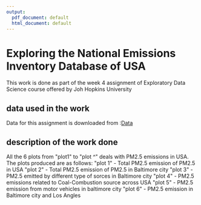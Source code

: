 ```yaml
---
output:
  pdf_document: default
  html_document: default
---
```

# Exploring the National Emissions Inventory Database of USA
This work is done as part of the week 4 assignment of Exploratory Data Science course offered by Joh Hopkins University

## data used in the work
Data for this assignment is downloaded from :[Data](https://d396qusza40orc.cloudfront.net/exdata%2Fdata%2FNEI_data.zip)

## description of the work done
All the 6 plots from "plot1" to "plot ^" deals with PM2.5 emissions in USA.
The plots produced are as follows:
"plot 1" - Total PM2.5 emission of PM2.5 in USA
"plot 2" - Total PM2.5 emission of PM2.5 in Baltimore city
"plot 3" - PM2.5 emitted by different type of sorces in Baltimore city
"plot 4" - PM2.5 emissions related to Coal-Combustion source across USA
"plot 5" - PM2.5 emission from motor vehicles in baltimore city
"plot 6" - PM2.5 emission in Baltimore city and Los Angles

